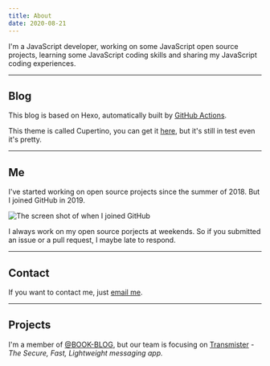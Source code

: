 ```yaml
---
title: About
date: 2020-08-21
---
```


I'm a JavaScript developer, working on some JavaScript open source projects, learning some JavaScript coding skills and sharing my JavaScript coding experiences.

---

## Blog

This blog is based on Hexo, automatically built by [GitHub Actions](https://github.com/MrWillCom/MrWillCom.github.io/blob/master/.github/workflows/blog-builder.yml).

This theme is called Cupertino, you can get it [here](https://github.com/MrWillCom/hexo-theme-cupertino), but it's still in test even it's pretty.

---

## Me

I've started working on open source projects since the summer of 2018. But I joined GitHub in 2019.

![The screen shot of when I joined GitHub](/img/000000.png)

I always work on my open source porjects at weekends. So if you submitted an issue or a pull request, I maybe late to respond.

---

## Contact

If you want to contact me, just [email me](mailto:mr.will.com@outlook.com).

---

## Projects

I'm a member of [@BOOK-BLOG](https://github.com/BOOK-BLOG), but our team is focusing on [Transmister](https://github.com/transmister) - *The Secure, Fast, Lightweight messaging app.*

